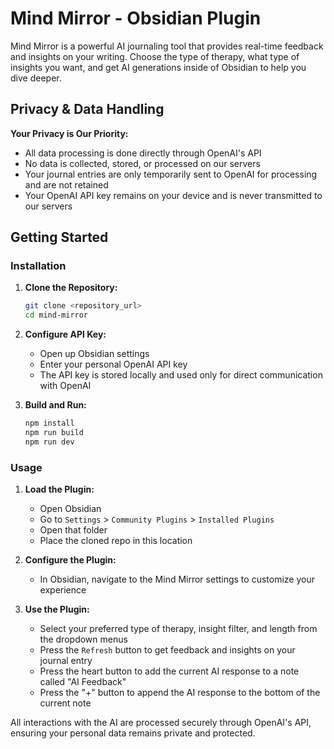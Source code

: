 # Mind Mirror - Obsidian Plugin

Mind Mirror is a powerful AI journaling tool that provides real-time feedback and insights on your writing. Choose the type of therapy, what type of insights you want, and get AI generations inside of Obsidian to help you dive deeper.

## Privacy & Data Handling

**Your Privacy is Our Priority:**
- All data processing is done directly through OpenAI's API
- No data is collected, stored, or processed on our servers
- Your journal entries are only temporarily sent to OpenAI for processing and are not retained
- Your OpenAI API key remains on your device and is never transmitted to our servers

## Getting Started

### Installation

1. **Clone the Repository:**
   ```bash
   git clone <repository_url>
   cd mind-mirror
   ```

2. **Configure API Key:**
   - Open up Obsidian settings
   - Enter your personal OpenAI API key
   - The API key is stored locally and used only for direct communication with OpenAI

3. **Build and Run:**
   ```bash
   npm install
   npm run build
   npm run dev
   ```

### Usage

1. **Load the Plugin:**
   - Open Obsidian
   - Go to `Settings` > `Community Plugins` > `Installed Plugins`
   - Open that folder
   - Place the cloned repo in this location

2. **Configure the Plugin:**
   - In Obsidian, navigate to the Mind Mirror settings to customize your experience

3. **Use the Plugin:**
   - Select your preferred type of therapy, insight filter, and length from the dropdown menus
   - Press the `Refresh` button to get feedback and insights on your journal entry
   - Press the heart button to add the current AI response to a note called "AI Feedback"
   - Press the "+" button to append the AI response to the bottom of the current note

All interactions with the AI are processed securely through OpenAI's API, ensuring your personal data remains private and protected.
